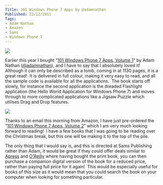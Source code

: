 ```yaml
---
Title: 101 Windows Phone 7 Apps by @adamnathan
Published: 22/12/2011
Tags:
- Adam Nathan
- Amazon
- Sams
- Windows Phone 7
---
```


[![](https://ws.assoc-amazon.co.uk/widgets/q?_encoding=UTF8&Format=_SL160_&ASIN=0672335522&MarketPlace=GB&ID=AsinImage&WS=1&tag=www6thprimeco-21&ServiceVersion=20070822)](https://www.amazon.co.uk/gp/product/0672335522/ref=as_li_ss_il?ie=UTF8&tag=www6thprimeco-21&linkCode=as2&camp=1634&creative=19450&creativeASIN=0672335522)

Earlier this year I bought “[101 Windows Phone 7 Apps, Volume 1](https://www.amazon.co.uk/gp/product/0672335522/ref=as_li_ss_tl?ie=UTF8&tag=www6thprimeco-21&linkCode=as2&camp=1634&creative=19450&creativeASIN=0672335522)” by Adam Nathan ([@adamnathan](https://twitter.com/#!/adamnathan)), and I have to say that I absolutely loved it!  Although it can only be described as a tomb, coming in at 1130 pages, it is a great read!  It is delivered in full colour, making it very easy to read, and all the sample code is available for all the applications.  The book starts off slowly, for instance the second application is the dreaded Flashlight application (the Hello World Application for Windows Phone 7) and moves through to more complicated applications like a Jigsaw Puzzle which utilises Drag and Drop features.

[![](https://ws.assoc-amazon.co.uk/widgets/q?_encoding=UTF8&Format=_SL160_&ASIN=0672335603&MarketPlace=GB&ID=AsinImage&WS=1&tag=www6thprimeco-21&ServiceVersion=20070822)](https://www.amazon.co.uk/gp/product/0672335603/ref=as_li_ss_il?ie=UTF8&tag=www6thprimeco-21&linkCode=as2&camp=1634&creative=19450&creativeASIN=0672335603)

Thanks to an email this morning from Amazon, I have just pre-ordered the “[101 Windows Phone 7 Apps, Volume 2](https://www.amazon.co.uk/gp/product/0672335603/ref=as_li_ss_tl?ie=UTF8&tag=www6thprimeco-21&linkCode=as2&camp=1634&creative=19450&creativeASIN=0672335603)” which I am very much looking forward to reading!  I have a few books that I was going to be reading over the Christmas break, but this one will be making it to the top of the pile.

The only thing that I would say is, and this is directed at Sams Publishing rather than Adam, it would be great if they could offer deals similar to [Apress](https://www.apress.com/) and [O’Reilly](https://oreilly.com/) where having bought the print book, you can then purchase a companion digital version of the book for a reduced price, rather than paying full price for it again!  This would be especially useful for books of this size as it would mean that you could search the book on your computer when looking for something particular.
